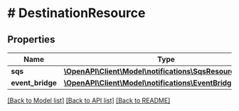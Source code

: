 # # DestinationResource

## Properties

Name | Type | Description | Notes
------------ | ------------- | ------------- | -------------
**sqs** | [**\OpenAPI\Client\Model\notifications\SqsResource**](SqsResource.md) |  | [optional]
**event_bridge** | [**\OpenAPI\Client\Model\notifications\EventBridgeResource**](EventBridgeResource.md) |  | [optional]

[[Back to Model list]](../../README.md#models) [[Back to API list]](../../README.md#endpoints) [[Back to README]](../../README.md)
